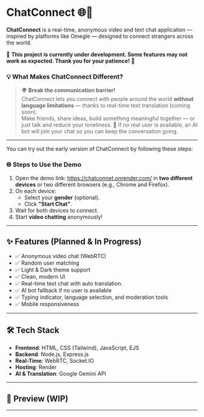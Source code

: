 # ChatConnect 🌐💬

**ChatConnect** is a real-time, anonymous video and text chat application — inspired by platforms like Omegle — designed to connect strangers across the world.

🚧 **This project is currently under development. Some features may not work as expected. Thank you for your patience!** 🚧

### 💡 What Makes ChatConnect Different?

> 🌍 **Break the communication barrier!**  
ChatConnect lets you connect with people around the world **without language limitations** — thanks to real-time text translation (coming soon).  
Make friends, share ideas, build something meaningful together — or just talk and reduce your loneliness.
💬 If no real user is available, an AI bot will join your chat so you can keep the conversation going.

---

You can try out the early version of ChatConnect by following these steps:

### 🌐 Steps to Use the Demo

1. Open the demo link: https://chatconnet.onrender.com/   in **two different devices** or two different browsers (e.g., Chrome and Firefox).
2. On each device:
   - Select your **gender** (optional).
   - Click **"Start Chat"**.
3. Wait for both devices to connect.
4. Start **video chatting** anonymously!
---

## ✨ Features (Planned & In Progress)

- ✅ Anonymous video chat (WebRTC)
- ✅ Random user matching
- ✅ Light & Dark theme support
- ✅ Clean, modern UI
- ✅ Real-time text chat with auto translation.
- ✅ AI bot fallback if no user is available
- ✅ Typing indicator, language selection, and moderation tools
- ✅ Mobile responsiveness
  

---

## 🛠️ Tech Stack

- **Frontend**: HTML, CSS (Tailwind), JavaScript, EJS
- **Backend**: Node.js, Express.js
- **Real-Time**: WebRTC, Socket.IO
- **Hosting**: Render
- **AI & Translation**: Google Gemini API

---

## 📸 Preview (WIP)

>

---


